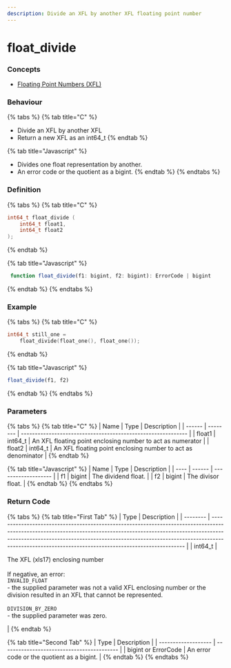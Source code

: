 ```yaml
---
description: Divide an XFL by another XFL floating point number
---
```


# float\_divide

### Concepts

* [Floating Point Numbers (XFL)](../../../concepts/floating-point-numbers-xfl.md)

### Behaviour

{% tabs %}
{% tab title="C" %}
* Divide an XFL by another XFL
* Return a new XFL as an int64\_t
{% endtab %}

{% tab title="Javascript" %}
* Divides one float representation by another.
* An error code or the quotient as a bigint.
{% endtab %}
{% endtabs %}



### Definition

{% tabs %}
{% tab title="C" %}
```c
int64_t float_divide (
    int64_t float1,
    int64_t float2
);
```
{% endtab %}

{% tab title="Javascript" %}
```javascript
 function float_divide(f1: bigint, f2: bigint): ErrorCode | bigint
```
{% endtab %}
{% endtabs %}



### Example

{% tabs %}
{% tab title="C" %}
```c
int64_t still_one =
    float_divide(float_one(), float_one());
```
{% endtab %}

{% tab title="Javascript" %}
```javascript
float_divide(f1, f2)
```
{% endtab %}
{% endtabs %}



### Parameters

{% tabs %}
{% tab title="C" %}
| Name   | Type     | Description                                                  |
| ------ | -------- | ------------------------------------------------------------ |
| float1 | int64\_t | An XFL floating point enclosing number to act as numerator   |
| float2 | int64\_t | An XFL floating point enclosing number to act as denominator |
{% endtab %}

{% tab title="Javascript" %}
| Name | Type   | Description         |
| ---- | ------ | ------------------- |
| f1   | bigint | The dividend float. |
| f2   | bigint | The divisor float.  |
{% endtab %}
{% endtabs %}



### Return Code

{% tabs %}
{% tab title="First Tab" %}
| Type     | Description                                                                                                                                                                                                                                                                                                    |
| -------- | -------------------------------------------------------------------------------------------------------------------------------------------------------------------------------------------------------------------------------------------------------------------------------------------------------------- |
| int64\_t | <p>The XFL (xls17) enclosing number<br><br>If negative, an error:<br><code>INVALID_FLOAT</code><br>- the supplied parameter was not a valid XFL enclosing number or the division resulted in an XFL that cannot be represented.<br><br><code>DIVISION_BY_ZERO</code><br>- the supplied parameter was zero.</p> |
{% endtab %}

{% tab title="Second Tab" %}
| Type                | Description                                |
| ------------------- | ------------------------------------------ |
| bigint or ErrorCode | An error code or the quotient as a bigint. |
{% endtab %}
{% endtabs %}

